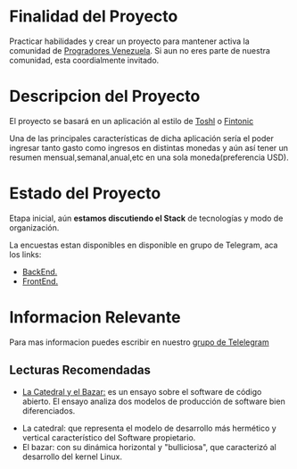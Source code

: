 # Finalidad del Proyecto
Practicar habilidades y crear un proyecto para mantener activa la comunidad de [Progradores Venezuela](https://t.me/ProgramadoresVenezuela).
Si aun no eres parte de nuestra comunidad, esta coordialmente invitado.

# Descripcion del Proyecto
El proyecto se basará en un aplicación al estilo de [Toshl](https://toshl.com/es/) o [Fintonic](https://www.fintonic.com/es-ES/inicio/)

Una de las principales características de dicha aplicación sería el poder ingresar tanto gasto como ingresos en distintas monedas y aún así tener un resumen mensual,semanal,anual,etc en una sola moneda(preferencia USD).

# Estado del Proyecto
Etapa inicial, aún **estamos discutiendo el Stack** de tecnologías y modo de organización.

La encuestas estan disponibles en disponible en grupo de Telegram, aca los links:

- [BackEnd.](https://t.me/ProgramadoresVenezuela/23786)
- [FrontEnd.](https://t.me/ProgramadoresVenezuela/23787)

# Informacion Relevante
Para mas informacion puedes escribir en nuestro [grupo de Telelegram](https://t.me/ProgramadoresVenezuela)

## Lecturas Recomendadas

- [La Catedral y el Bazar:](https://biblioweb.sindominio.net/telematica/catedral.html) es un ensayo sobre el software de código abierto. El ensayo analiza dos modelos de producción de software bien diferenciados. 
* La catedral: que representa el modelo de desarrollo más hermético y vertical característico del Software propietario.
* El bazar: con su dinámica horizontal y "bulliciosa", que caracterizó al desarrollo del kernel Linux.